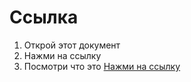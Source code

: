 # Ссылка
1. Открой этот документ
2. Нажми на ссылку
3. Посмотри что это
[Нажми на ссылку](https://www.youtube.com/watch?v=dQw4w9WgXcQ)
